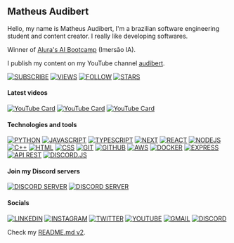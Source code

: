 ## Matheus Audibert

Hello, my name is Matheus Audibert, I'm a brazilian software engineering student and content creator. I really like developing softwares.

Winner of [Alura's AI Bootcamp](https://grupoalura.notion.site/Imers-o-IA-Guia-de-Mergulho-1d2379bdd09b803982a5ee1abd89e0cb) (Imersão IA).

I publish my content on my YouTube channel [audibert](https://www.youtube.com/@audibert).

[![SUBSCRIBE](https://custom-icon-badges.demolab.com/youtube/channel/subscribers/UCIO1e3zJ-c2oQCWnmY4nqIQ?color=000000&label=SUBSCRIBE&logo=video&logoColor=white&style=for-the-badge&labelColor=000000)](https://www.youtube.com/channel/UCIO1e3zJ-c2oQCWnmY4nqIQ?sub_confirmation=1)
[![VIEWS](https://custom-icon-badges.demolab.com/youtube/channel/views/UCIO1e3zJ-c2oQCWnmY4nqIQ?color=000000&label=VIEWS&logo=eye&logoColor=white&style=for-the-badge&labelColor=000000)](https://www.youtube.com/channel/UCIO1e3zJ-c2oQCWnmY4nqIQ)
[![FOLLOW](https://custom-icon-badges.demolab.com/github/followers/matheusaudibert?color=000000&label=FOLLOW&logo=github&logoColor=white&style=for-the-badge&labelColor=000000)](https://github.com/matheusaudibert?tab=followers)
[![STARS](https://custom-icon-badges.demolab.com/github/stars/matheusaudibert?color=000000&label=STARS&logo=star&logoColor=white&style=for-the-badge&labelColor=000000)](https://github.com/matheusaudibert?tab=repositories&sort=stargazers)

#### Latest videos

[![YouTube Card](https://ytcards.audibert.dev/api/aO3A4S2ag8s?width=250&background_color=000000)](https://youtube.com/watch?v=aO3A4S2ag8s)
[![YouTube Card](https://ytcards.audibert.dev/api/RcBNKG2X6jU?width=250&background_color=000000)](https://youtube.com/watch?v=RcBNKG2X6jU)
[![YouTube Card](https://ytcards.audibert.dev/api/3sJCXoxgbHQ?width=250&background_color=000000)](https://youtube.com/watch?v=3sJCXoxgbHQ)

#### Technologies and tools

[![PYTHON](https://img.shields.io/badge/python-000000?style=for-the-badge&logo=python&logoColor=white)]()
[![JAVASCRIPT](https://img.shields.io/badge/javascript-000000?style=for-the-badge&logo=javascript&logoColor=white)]()
[![TYPESCRIPT](https://img.shields.io/badge/typescript-000000?style=for-the-badge&logo=typescript&logoColor=white)]()
[![NEXT](https://img.shields.io/badge/next.js-000000?style=for-the-badge&logo=nextdotjs&logoColor=white)]()
[![REACT](https://img.shields.io/badge/react-000000?style=for-the-badge&logo=react&logoColor=white)]()
[![NODEJS](https://img.shields.io/badge/node.js-000000?style=for-the-badge&logo=node.js&logoColor=white)]()
[![C++](https://img.shields.io/badge/c++-000000?style=for-the-badge&logo=cplusplus&logoColor=white)]()
[![HTML](https://img.shields.io/badge/html-000000?style=for-the-badge&logo=html5&logoColor=white)]()
[![CSS](https://img.shields.io/badge/css-000000?style=for-the-badge&logo=css3&logoColor=white)]()
[![GIT](https://img.shields.io/badge/git-000000?style=for-the-badge&logo=git&logoColor=white)]()
[![GITHUB](https://img.shields.io/badge/github-000000?style=for-the-badge&logo=github&logoColor=white)]()
[![AWS](https://img.shields.io/badge/aws-000000?style=for-the-badge&logo=amazonwebservices&logoColor=white)]()
[![DOCKER](https://img.shields.io/badge/docker-000000?style=for-the-badge&logo=docker&logoColor=white)]()
[![EXPRESS](https://img.shields.io/badge/express-000000?style=for-the-badge&logo=express&logoColor=white)]()
[![API REST](https://img.shields.io/badge/api_rest-000000?style=for-the-badge&logo=postman&logoColor=white)]()
[![DISCORD.JS](https://img.shields.io/badge/discord.js-000000?style=for-the-badge&logo=discord&logoColor=white)]()

#### Join my Discord servers

[![DISCORD SERVER](https://cardzera.audibert.dev/api/1383718526694461532?backgroundColor=000000&buttonColor=ffffff&buttonTextColor=000000&buttonBorderRadius&borderRadius=0&buttonText=Join%20my%20professional%20server&t={timestamp})](https://discord.gg/bJdhWHDg5W)
[![DISCORD SERVER](https://cardzera.audibert.dev/api/1112920281367973900?backgroundColor=000000&buttonColor=ffffff&buttonTextColor=000000&buttonBorderRadius&borderRadius=0&buttonText=Join%20my%20dev%20community&t={timestamp})](https://discord.gg/servidordosprogramadores)

#### Socials

[![LINKEDIN](https://img.shields.io/badge/Matheus%20Audibert-000000?style=flat&logo=linkedin&logoColor=white)](https://www.linkedin.com/in/matheusaudibert/)
[![INSTAGRAM](https://img.shields.io/badge/tlvzaudibert-000000?style=flat&logo=instagram&logoColor=white)](https://www.instagram.com/tlvzaudibert/)
[![TWITTER](https://img.shields.io/badge/audibwrt-000000?style=flat&logo=x&logoColor=white)](https://twitter.com/@audibwrt)
[![YOUTUBE](https://img.shields.io/badge/audibert-000000?style=flat&logo=youtube&logoColor=white)](https://www.youtube.com/@audibert)
[![GMAIL](https://img.shields.io/badge/contact.audibert@gmail.com-000000?style=flat&logo=Gmail&logoColor=white)](mailto:contact.audibert@gmail.com)
[![DISCORD](https://img.shields.io/badge/grwx-000000?style=flat&logo=discord&logoColor=white)](https://discord.com/users/1274150219482660897)

Check my [README.md v2](readmes/v2.md).
